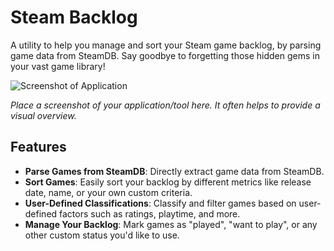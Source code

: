 # Steam Backlog

A utility to help you manage and sort your Steam game backlog, by parsing game data from SteamDB. Say goodbye to forgetting those hidden gems in your vast game library!

![Screenshot of Application](path_to_screenshot.png) 

*Place a screenshot of your application/tool here. It often helps to provide a visual overview.*

## Features

- **Parse Games from SteamDB**: Directly extract game data from SteamDB.
- **Sort Games**: Easily sort your backlog by different metrics like release date, name, or your own custom criteria.
- **User-Defined Classifications**: Classify and filter games based on user-defined factors such as ratings, playtime, and more.
- **Manage Your Backlog**: Mark games as "played", "want to play", or any other custom status you'd like to use.
